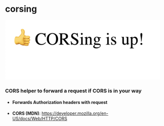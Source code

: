 # corsing

![screenshot](screenshot.png)

### CORS helper to forward a request if CORS is in your way

- #### Forwards Authorization headers with request

- **CORS (MDN)**: https://developer.mozilla.org/en-US/docs/Web/HTTP/CORS
